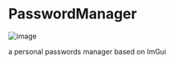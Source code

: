 # PasswordManager

![image](https://github.com/user-attachments/assets/cc8f4aea-5a0a-4309-a60c-fcc0bb49538b)


a personal passwords manager based on ImGui
